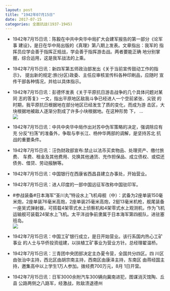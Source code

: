 ```yaml
---
layout: post
title: "1942年07月15日"
date: 2017-07-15
categories: 全面抗战(1937-1945)
---
```


<meta name="referrer" content="no-referrer" />

- 1942年7月15日讯：陈毅在中共中央华中局扩大会建军报告的第一部分《论军事 建设》，是日在华中局出版的《真理》第八期上发表。文章指出：我军的 指挥员应学会善于指挥正规战，学会善于指挥游击战。两者要能正确 地分别掌握，综合运用，这是我军战法的上乘。 

- 1942年7月15日讯：新四军第五师政治部发出《关于当前宣传鼓动工作的指示》， 提出新的规定:旅(分区)政委、主任应审核宣传科各种印刷品，应随时 宣传干部各种情况，并给以具体指示。 

- 1942年7月15日讯：彭德怀发表《关于平原抗日游击战争的几个具体问题对某同 志的答复》一文，指出平原地区敌我斗争已经进人一个空前紧张、尖锐 的时期，我平原抗日根据地在部分地区已经发生了质的变化，而成为游 击区，大块根据地被敌人逐渐分割成了许多小块根据地。在这种形势 下， ... <br/><img src="https://wx1.sinaimg.cn/large/aca367d8ly1fhktl1qjqqj20c80ayq31.jpg" />

- 1942年7月15日讯：中共中央华中局作出对苏中伪军策略的决定，强调除应有充 分反“扫荡”的准备外，争取与李长江、杨仲华两部的调解，是坚持苏北 抗战的重要条件。 

- 1942年7月15日讯：汪伪财政部宣布:禁止以法币买卖物品、处理资产、缴付旅费、 车费、租金及其他费用、兑换其他通货、充作担保品、成立债权、或偿还 债务、借贷、劳动报酬等。 

- 1942年7月15日讯：中国银行在西康省西昌县建立办事处，开始营业。 

- 1942年7月15日讯：进人印度的一部中国远征军改称中国驻印军。 

- #参战装备#日本海军“圣川丸”特设水上飞机母舰（中）：武备为2座单装150毫米炮，2座单装76毫米高炮，2座单装25毫米高炮，2挺13毫米机枪，舰尾装备一座吴式弹射器，可搭载4架零式水上侦察机和4架零式水上观测机，作为飞机运输舰可装载24架水上飞机。太平洋战争前隶属于日本海军第四舰队，进驻塞班岛。 <br/><img src="https://wx4.sinaimg.cn/large/aca367d8ly1fhkc8rgwh6j20m80kvdmb.jpg" />

- 1942年7月15日讯：中国工矿银行成立，是日开始营业。该行系国内热心工矿事业 的人士与华侨投资组建，以扶植工矿事业为营业方针。总经理翟温桥。 

- 1942年7月15日讯：三青团中央团部决定主办夏令营，全国共分四区。四 川区由张治中主持，西北区由胡宗南主持，西南区由康泽主持，东南区 由蒋经国主持，邀集高中以上学生1万人参加。拨经费700万元，8月 1日开营。 

- 1942年7月15日讯：日军3000余附汽车300辆向冀南进犯，图谋消灭馆陶、丘县 公路两侧之八路军，经激战，败敌溃退德州 

